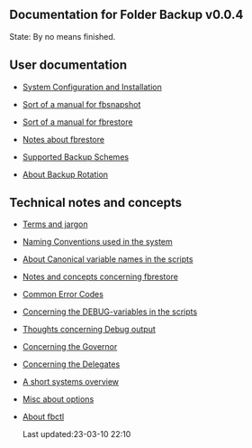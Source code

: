 Documentation for Folder Backup  v0.0.4
---------------------------------------

State: By no means finished.

## User documentation

* [System  Configuration and Installation](https://github.com/McUsr/FB/blob/main/Docs/User/SystemInstallation.md)

* [Sort of a manual for fbsnapshot](https://github.com/McUsr/FB/blob/main/Docs/User/fbsnapshot-manual.md)

* [Sort of a manual for fbrestore](https://github.com/McUsr/FB/blob/main/Docs/User/fbrestore-manual.md)

* [Notes about fbrestore](https://github.com/McUsr/FB/blob/main/Docs/User/fbrestore.md)

* [Supported Backup Schemes](https://github.com/McUsr/FB/blob/main/Docs/User/BackupSchemes.md)
	
* [About Backup Rotation](https://github.com/McUsr/FB/blob/main/Docs/User/BackupRotation.md)

## Technical notes and concepts

* [Terms and jargon
](https://github.com/McUsr/FB/blob/main/Docs/technical/termsandjargon.md)

* [Naming Conventions used in the
	system](https://github.com/McUsr/FB/blob/main/Docs/technical/namingconventions.md)

* [About Canonical variable names in the scripts](https://github.com/McUsr/FB/blob/main/Docs/technical/CanonicalVarNames.md)

* [Notes and concepts concerning
	fbrestore](https://github.com/McUsr/FB/blob/main/Docs/technical/fbrestore-tech.md)

* [Common Error Codes](https://github.com/McUsr/FB/blob/main/Docs/technical/commonerrorcodes.md)

* [Concerning the DEBUG-variables in the scripts](https://github.com/McUsr/FB/blob/main/Docs/technical/DEBUG-variables.md)

* [Thoughts concerning Debug output](https://github.com/McUsr/FB/blob/main/Docs/technical/DebugOutput.md)

* [Concerning the Governor](https://github.com/McUsr/FB/blob/main/Docs/technical/Governor.md)

* [Concerning the Delegates](https://github.com/McUsr/FB/blob/main/Docs/technical/DelegateSkeleton.md)

* [A short systems overview](https://github.com/McUsr/FB/blob/main/Docs/technical/systemsoverview.md)

* [Misc about options](https://github.com/McUsr/FB/blob/main/Docs/technical/aboutOptions.md)

* [About fbctl](https://github.com/McUsr/FB/blob/main/Docs/technical/fbctl.md)


  Last updated:23-03-10 22:10
